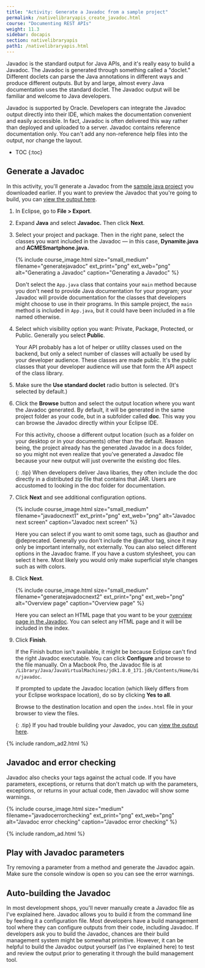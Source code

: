 ```yaml
---
title: "Activity: Generate a Javadoc from a sample project"
permalink: /nativelibraryapis_create_javadoc.html
course: "Documenting REST APIs"
weight: 11.3
sidebar: docapis
section: nativelibraryapis
path1: /nativelibraryapis.html
---
```


Javadoc is the standard output for Java APIs, and it's really easy to build a Javadoc. The Javadoc is generated through something called a "doclet." Different doclets can parse the Java annotations in different ways and produce different outputs. But by and large, almost every Java documentation uses the standard doclet. The Javadoc output will be familiar and welcome to Java developers.

Javadoc is supported by Oracle. Developers can integrate the Javadoc output directly into their IDE, which makes the documentation convenient and easily accessible. In fact, Javadoc is often delivered this way rather than deployed and uploaded to a server. Javadoc contains reference documentation only. You can't add any non-reference help files into the output, nor change the layout.

* TOC
{:toc}

## <i class="fa fa-user-circle"></i> Generate a Javadoc

In this activity, you'll generate a Javadoc from the [sample java project](nativelibraryapis_getting_the_source.html) you downloaded earlier. If you want to preview the Javadoc that you're going to build, you can [view the output here](https://idratherbewriting.com/learnapidoc/assets/files/javadoc/index.html).

1.  In Eclipse, go to **File > Export**.
2.  Expand **Java** and select **Javadoc.** Then click **Next**.
3.  Select your project and package. Then in the right pane, select the classes you want included in the Javadoc &mdash; in this case, **Dynamite.java** and **ACMESmartphone.java.**

    {% include course_image.html size="small_medium" filename="generatejavadoc" ext_print="png" ext_web="png" alt="Generating a Javadoc" caption="Generating a Javadoc" %}

    Don't select the `App.java` class that contains your `main` method because you don't need to provide Java documentation for your program; your Javadoc will provide documentation for the classes that developers might choose to use in their programs. In this sample project, the `main` method is included in `App.java`, but it could have been included in a file named otherwise.

4.  Select which visibility option you want: Private, Package, Protected, or Public. Generally you select **Public**.

	  Your API probably has a lot of helper or utility classes used on the backend, but only a select number of classes will actually be used by your developer audience. These classes are made public. It's the public classes that your developer audience will use that form the API aspect of the class library.

5.  Make sure the **Use standard doclet** radio button is selected. (It's selected by default.)
6.  Click the **Browse** button and select the output location where you want the Javadoc generated. By default, it will be generated in the same project folder as your code, but in a subfolder called **doc**. This way you can browse the Javadoc directly within your Eclipse IDE.

    For this activity, choose a different output location (such as a folder on your desktop or in your documents) other than the default. Reason being, the project already has the generated Javadoc in a docs folder, so you might not even realize that you've generated a Javadoc file because your new output will just overwrite the existing doc files.

    {: .tip}
    When developers deliver Java libaries, they often include the doc directly in a distributed zip file that contains that JAR. Users are accustomed to looking in the doc folder for documentation.

7.  Click **Next** and see additional configuration options.

    {% include course_image.html size="small_medium" filename="javadocnext1" ext_print="png" ext_web="png" alt="Javadoc next screen" caption="Javadoc next screen" %}

	  Here you can select if you want to omit some tags, such as @author and @deprecated. Generally you don't include the @author tag, since it may only be important internally, not externally. You can also select different options in the Javadoc frame. If you have a custom stylesheet, you can select it here. Most likely you would only make superficial style changes such as with colors.

8.  Click **Next**.

    {% include course_image.html size="small_medium"  filename="generatejavadocnext2" ext_print="png" ext_web="png" alt="Overview page" caption="Overview page" %}

	  Here you can select an HTML page that you want to be your [overview page in the Javadoc](https://docs.oracle.com/javase/7/docs/technotes/tools/windows/javadoc.html#overviewcomment). You can select any HTML page and it will be included in the index.

9.  Click **Finish**.

    If the Finish button isn't available, it might be because Eclipse can't find the right Javadoc executable. You can click **Configure** and browse to the file manually. On a Macbook Pro, the Javadoc file is at `/Library/Java/JavaVirtualMachines/jdk1.8.0_171.jdk/Contents/Home/bin/javadoc`.

    If prompted to update the Javadoc location (which likely differs from your Eclipse workspace location), do so by clicking **Yes to all**.

    Browse to the destination location and open the `index.html` file in your browser to view the files.

    {: .tip}
    If you had trouble building your Javadoc, you can [view the output here](https://idratherbewriting.com/learnapidoc/assets/files/javadoc/index.html).

{% include random_ad2.html %}

## Javadoc and error checking

Javadoc also checks your tags against the actual code. If you have parameters, exceptions, or returns that don't match up with the parameters, exceptions, or returns in your actual code, then Javadoc will show some warnings.

{% include course_image.html size="medium"  filename="javadocerrorchecking" ext_print="png" ext_web="png" alt="Javadoc error checking" caption="Javadoc error checking" %}

{% include random_ad.html %}

## <i class="fa fa-user-circle"></i> Play with Javadoc parameters

Try removing a parameter from a method and generate the Javadoc again. Make sure the console window is open so you can see the error warnings.

## Auto-building the Javadoc

In most development shops, you'll never manually create a Javadoc file as I've explained here. Javadoc allows you to build it from the command line by feeding it a configuration file. Most developers have a build management tool where they can configure outputs from their code, including Javadoc. If developers ask you to build the Javadoc, chances are their build management system might be somewhat primitive. However, it can be helpful to build the Javadoc output yourself (as I've explained here) to test and review the output prior to generating it through the build management tool.
